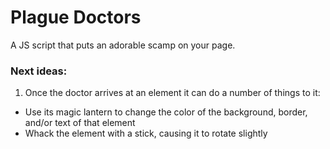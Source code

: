 # Plague Doctors

A JS script that puts an adorable scamp on your page.

### Next ideas:

1. Once the doctor arrives at an element it can do a number of things to it:

- Use its magic lantern to change the color of the background, border, and/or text of that element
- Whack the element with a stick, causing it to rotate slightly
